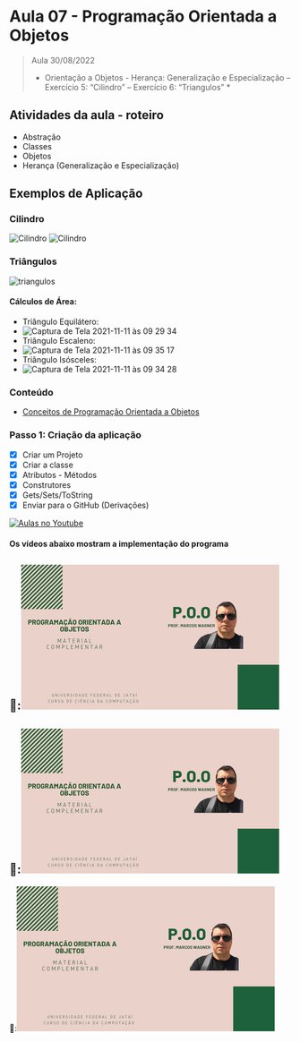 # Aula 07 - Programação Orientada a Objetos

> Aula 30/08/2022
> 
>  * Orientação a Objetos - Herança: Generalização e Especialização – Exercício 5:  “Cilindro” – Exercício 6: “Triangulos” *

## Atividades da aula - roteiro
- Abstração
- Classes
- Objetos
- Herança (Generalização e Especialização)

## Exemplos de Aplicação 
### Cilindro
![Cilindro](https://user-images.githubusercontent.com/81576640/138143190-45abc6bc-80b6-4323-8779-efd8b4d97097.png)
![Cilindro](https://user-images.githubusercontent.com/81576640/138143194-8bbfb418-82dc-4fe7-8ab2-c81ab5044569.png)


### Triângulos
![triangulos](https://user-images.githubusercontent.com/81576640/138143479-576449ac-ff90-4f90-ad7d-09baf22996c1.jpg)

#### Cálculos de Área:
- Triângulo Equilátero:
- ![Captura de Tela 2021-11-11 às 09 29 34](https://user-images.githubusercontent.com/81576640/141298385-5b9046e2-1ee0-4241-a404-02d17ba3c437.png)
- Triângulo Escaleno:
- ![Captura de Tela 2021-11-11 às 09 35 17](https://user-images.githubusercontent.com/81576640/141299049-ddbbbc65-f493-4d71-a0c2-531639d02388.png)
- Triângulo Isósceles:
- ![Captura de Tela 2021-11-11 às 09 34 28](https://user-images.githubusercontent.com/81576640/141299053-7e2184d1-adbe-4c06-854b-5f647e5c9923.png)




### Conteúdo
- [Conceitos de Programação Orientada a Objetos](Conteudo_POO.pdf)


### Passo 1: Criação da aplicação
- [x]  Criar um Projeto
- [x]  Criar a classe 
- [x]  Atributos - Métodos
- [x]  Construtores
- [x]  Gets/Sets/ToString
- [x]  Enviar para o GitHub (Derivações) 

[![Aulas no Youtube](https://github.com/marcoswagner-commits/gestao_obras_aula_daw/blob/cb3e2ea9547f9ddc831277f07919c3e78451eb92/yt-icon.png)](https://www.youtube.com/channel/UCfO-aJxKLqau0TnL0AfNAvA)

####  Os vídeos abaixo mostram a implementação do programa

🥇:[![material complementar aula07](Capa_Videos_POO.png)](https://youtu.be/gt8RR3Q1m_M)
-
🥈:[![material complementar aula06](Capa_Videos_POO.png)](https://youtu.be/J-AIVKFC560)
-
🥉:[![material complementar aula06](Capa_Videos_POO.png)](https://youtu.be/bJkSzYqCbtI)

